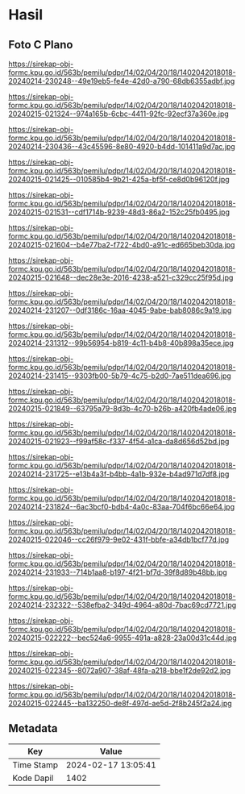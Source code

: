 # Hasil

## Foto C Plano

https://sirekap-obj-formc.kpu.go.id/563b/pemilu/pdpr/14/02/04/20/18/1402042018018-20240214-230248--49e19eb5-fe4e-42d0-a790-68db6355adbf.jpg

https://sirekap-obj-formc.kpu.go.id/563b/pemilu/pdpr/14/02/04/20/18/1402042018018-20240215-021324--974a165b-6cbc-4411-92fc-92ecf37a360e.jpg

https://sirekap-obj-formc.kpu.go.id/563b/pemilu/pdpr/14/02/04/20/18/1402042018018-20240214-230436--43c45596-8e80-4920-b4dd-101411a9d7ac.jpg

https://sirekap-obj-formc.kpu.go.id/563b/pemilu/pdpr/14/02/04/20/18/1402042018018-20240215-021425--010585b4-9b21-425a-bf5f-ce8d0b96120f.jpg

https://sirekap-obj-formc.kpu.go.id/563b/pemilu/pdpr/14/02/04/20/18/1402042018018-20240215-021531--cdf1714b-9239-48d3-86a2-152c25fb0495.jpg

https://sirekap-obj-formc.kpu.go.id/563b/pemilu/pdpr/14/02/04/20/18/1402042018018-20240215-021604--b4e77ba2-f722-4bd0-a91c-ed665beb30da.jpg

https://sirekap-obj-formc.kpu.go.id/563b/pemilu/pdpr/14/02/04/20/18/1402042018018-20240215-021648--dec28e3e-2016-4238-a521-c329cc25f95d.jpg

https://sirekap-obj-formc.kpu.go.id/563b/pemilu/pdpr/14/02/04/20/18/1402042018018-20240214-231207--0df3186c-16aa-4045-9abe-bab8086c9a19.jpg

https://sirekap-obj-formc.kpu.go.id/563b/pemilu/pdpr/14/02/04/20/18/1402042018018-20240214-231312--99b56954-b819-4c11-b4b8-40b898a35ece.jpg

https://sirekap-obj-formc.kpu.go.id/563b/pemilu/pdpr/14/02/04/20/18/1402042018018-20240214-231415--9303fb00-5b79-4c75-b2d0-7ae511dea696.jpg

https://sirekap-obj-formc.kpu.go.id/563b/pemilu/pdpr/14/02/04/20/18/1402042018018-20240215-021849--63795a79-8d3b-4c70-b26b-a420fb4ade06.jpg

https://sirekap-obj-formc.kpu.go.id/563b/pemilu/pdpr/14/02/04/20/18/1402042018018-20240215-021923--f99af58c-f337-4f54-a1ca-da8d656d52bd.jpg

https://sirekap-obj-formc.kpu.go.id/563b/pemilu/pdpr/14/02/04/20/18/1402042018018-20240214-231725--e13b4a3f-b4bb-4a1b-932e-b4ad971d7df8.jpg

https://sirekap-obj-formc.kpu.go.id/563b/pemilu/pdpr/14/02/04/20/18/1402042018018-20240214-231824--6ac3bcf0-bdb4-4a0c-83aa-704f6bc66e64.jpg

https://sirekap-obj-formc.kpu.go.id/563b/pemilu/pdpr/14/02/04/20/18/1402042018018-20240215-022046--cc26f979-9e02-431f-bbfe-a34db1bcf77d.jpg

https://sirekap-obj-formc.kpu.go.id/563b/pemilu/pdpr/14/02/04/20/18/1402042018018-20240214-231933--714b1aa8-b197-4f21-bf7d-39f8d89b48bb.jpg

https://sirekap-obj-formc.kpu.go.id/563b/pemilu/pdpr/14/02/04/20/18/1402042018018-20240214-232322--538efba2-349d-4964-a80d-7bac69cd7721.jpg

https://sirekap-obj-formc.kpu.go.id/563b/pemilu/pdpr/14/02/04/20/18/1402042018018-20240215-022222--bec524a6-9955-491a-a828-23a00d31c44d.jpg

https://sirekap-obj-formc.kpu.go.id/563b/pemilu/pdpr/14/02/04/20/18/1402042018018-20240215-022345--8072a907-38af-48fa-a218-bbe1f2de92d2.jpg

https://sirekap-obj-formc.kpu.go.id/563b/pemilu/pdpr/14/02/04/20/18/1402042018018-20240215-022445--ba132250-de8f-497d-ae5d-2f8b245f2a24.jpg


## Metadata

| Key        | Value               |
| ---------- | ------------------- |
| Time Stamp | 2024-02-17 13:05:41 |
| Kode Dapil | 1402                |



